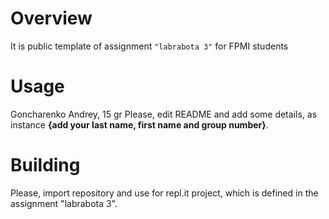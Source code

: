 # Overview

It is public template of assignment `"labrabota 3"` for FPMI students

# Usage
Goncharenko Andrey, 15 gr
Please, edit README and add some details, as instance **{add your last name, first name and group number}**.

# Building

Please, import repository and use for repl.it project, which is defined in the assignment "labrabota 3".
